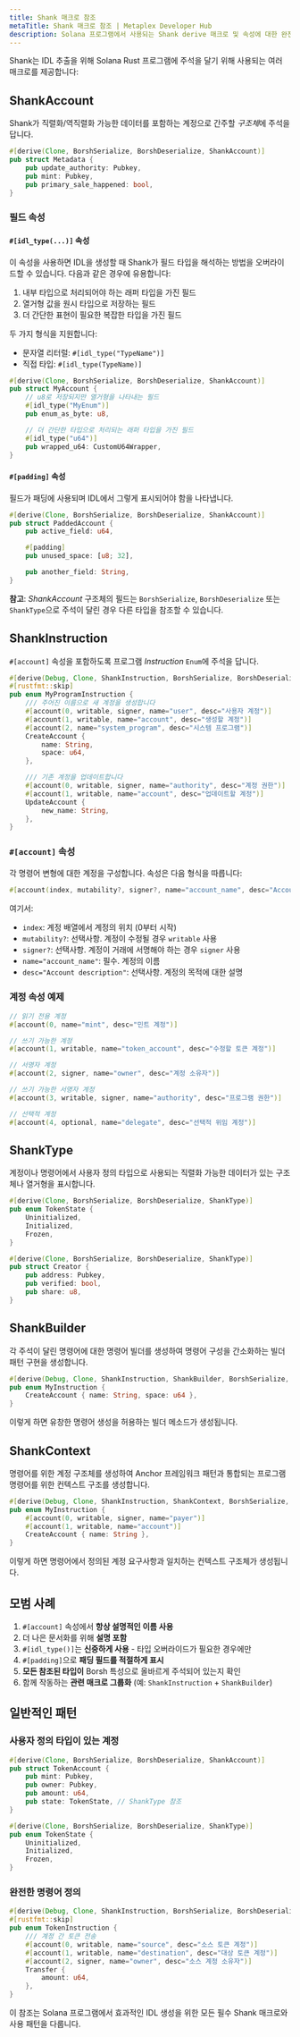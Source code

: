 ```yaml
---
title: Shank 매크로 참조
metaTitle: Shank 매크로 참조 | Metaplex Developer Hub
description: Solana 프로그램에서 사용되는 Shank derive 매크로 및 속성에 대한 완전한 참조
---
```


Shank는 IDL 추출을 위해 Solana Rust 프로그램에 주석을 달기 위해 사용되는 여러 매크로를 제공합니다:

## ShankAccount

Shank가 직렬화/역직렬화 가능한 데이터를 포함하는 계정으로 간주할 *구조체*에 주석을 답니다.

```rust
#[derive(Clone, BorshSerialize, BorshDeserialize, ShankAccount)]
pub struct Metadata {
    pub update_authority: Pubkey,
    pub mint: Pubkey,
    pub primary_sale_happened: bool,
}
```

### 필드 속성

#### `#[idl_type(...)]` 속성

이 속성을 사용하면 IDL을 생성할 때 Shank가 필드 타입을 해석하는 방법을 오버라이드할 수 있습니다. 다음과 같은 경우에 유용합니다:

1. 내부 타입으로 처리되어야 하는 래퍼 타입을 가진 필드
2. 열거형 값을 원시 타입으로 저장하는 필드
3. 더 간단한 표현이 필요한 복잡한 타입을 가진 필드

두 가지 형식을 지원합니다:
- 문자열 리터럴: `#[idl_type("TypeName")]`
- 직접 타입: `#[idl_type(TypeName)]`

```rust
#[derive(Clone, BorshSerialize, BorshDeserialize, ShankAccount)]
pub struct MyAccount {
    // u8로 저장되지만 열거형을 나타내는 필드
    #[idl_type("MyEnum")]
    pub enum_as_byte: u8,

    // 더 간단한 타입으로 처리되는 래퍼 타입을 가진 필드
    #[idl_type("u64")]
    pub wrapped_u64: CustomU64Wrapper,
}
```

#### `#[padding]` 속성

필드가 패딩에 사용되며 IDL에서 그렇게 표시되어야 함을 나타냅니다.

```rust
#[derive(Clone, BorshSerialize, BorshDeserialize, ShankAccount)]
pub struct PaddedAccount {
    pub active_field: u64,

    #[padding]
    pub unused_space: [u8; 32],

    pub another_field: String,
}
```

**참고**: *ShankAccount* 구조체의 필드는 `BorshSerialize`, `BorshDeserialize` 또는 `ShankType`으로 주석이 달린 경우 다른 타입을 참조할 수 있습니다.

## ShankInstruction

`#[account]` 속성을 포함하도록 프로그램 *Instruction* `Enum`에 주석을 답니다.

```rust
#[derive(Debug, Clone, ShankInstruction, BorshSerialize, BorshDeserialize)]
#[rustfmt::skip]
pub enum MyProgramInstruction {
    /// 주어진 이름으로 새 계정을 생성합니다
    #[account(0, writable, signer, name="user", desc="사용자 계정")]
    #[account(1, writable, name="account", desc="생성할 계정")]
    #[account(2, name="system_program", desc="시스템 프로그램")]
    CreateAccount {
        name: String,
        space: u64,
    },

    /// 기존 계정을 업데이트합니다
    #[account(0, writable, signer, name="authority", desc="계정 권한")]
    #[account(1, writable, name="account", desc="업데이트할 계정")]
    UpdateAccount {
        new_name: String,
    },
}
```

### `#[account]` 속성

각 명령어 변형에 대한 계정을 구성합니다. 속성은 다음 형식을 따릅니다:

```rust
#[account(index, mutability?, signer?, name="account_name", desc="Account description")]
```

여기서:
- `index`: 계정 배열에서 계정의 위치 (0부터 시작)
- `mutability?`: 선택사항. 계정이 수정될 경우 `writable` 사용
- `signer?`: 선택사항. 계정이 거래에 서명해야 하는 경우 `signer` 사용
- `name="account_name"`: 필수. 계정의 이름
- `desc="Account description"`: 선택사항. 계정의 목적에 대한 설명

### 계정 속성 예제

```rust
// 읽기 전용 계정
#[account(0, name="mint", desc="민트 계정")]

// 쓰기 가능한 계정
#[account(1, writable, name="token_account", desc="수정할 토큰 계정")]

// 서명자 계정
#[account(2, signer, name="owner", desc="계정 소유자")]

// 쓰기 가능한 서명자 계정
#[account(3, writable, signer, name="authority", desc="프로그램 권한")]

// 선택적 계정
#[account(4, optional, name="delegate", desc="선택적 위임 계정")]
```

## ShankType

계정이나 명령어에서 사용자 정의 타입으로 사용되는 직렬화 가능한 데이터가 있는 구조체나 열거형을 표시합니다.

```rust
#[derive(Clone, BorshSerialize, BorshDeserialize, ShankType)]
pub enum TokenState {
    Uninitialized,
    Initialized,
    Frozen,
}

#[derive(Clone, BorshSerialize, BorshDeserialize, ShankType)]
pub struct Creator {
    pub address: Pubkey,
    pub verified: bool,
    pub share: u8,
}
```

## ShankBuilder

각 주석이 달린 명령어에 대한 명령어 빌더를 생성하여 명령어 구성을 간소화하는 빌더 패턴 구현을 생성합니다.

```rust
#[derive(Debug, Clone, ShankInstruction, ShankBuilder, BorshSerialize, BorshDeserialize)]
pub enum MyInstruction {
    CreateAccount { name: String, space: u64 },
}
```

이렇게 하면 유창한 명령어 생성을 허용하는 빌더 메소드가 생성됩니다.

## ShankContext

명령어를 위한 계정 구조체를 생성하여 Anchor 프레임워크 패턴과 통합되는 프로그램 명령어를 위한 컨텍스트 구조를 생성합니다.

```rust
#[derive(Debug, Clone, ShankInstruction, ShankContext, BorshSerialize, BorshDeserialize)]
pub enum MyInstruction {
    #[account(0, writable, signer, name="payer")]
    #[account(1, writable, name="account")]
    CreateAccount { name: String },
}
```

이렇게 하면 명령어에서 정의된 계정 요구사항과 일치하는 컨텍스트 구조체가 생성됩니다.

## 모범 사례

1. `#[account]` 속성에서 **항상 설명적인 이름 사용**
2. 더 나은 문서화를 위해 **설명 포함**
3. `#[idl_type()]`는 **신중하게 사용** - 타입 오버라이드가 필요한 경우에만
4. `#[padding]`으로 **패딩 필드를 적절하게 표시**
5. **모든 참조된 타입이** Borsh 특성으로 올바르게 주석되어 있는지 확인
6. 함께 작동하는 **관련 매크로 그룹화** (예: `ShankInstruction` + `ShankBuilder`)

## 일반적인 패턴

### 사용자 정의 타입이 있는 계정

```rust
#[derive(Clone, BorshSerialize, BorshDeserialize, ShankAccount)]
pub struct TokenAccount {
    pub mint: Pubkey,
    pub owner: Pubkey,
    pub amount: u64,
    pub state: TokenState, // ShankType 참조
}

#[derive(Clone, BorshSerialize, BorshDeserialize, ShankType)]
pub enum TokenState {
    Uninitialized,
    Initialized,
    Frozen,
}
```

### 완전한 명령어 정의

```rust
#[derive(Debug, Clone, ShankInstruction, BorshSerialize, BorshDeserialize)]
#[rustfmt::skip]
pub enum TokenInstruction {
    /// 계정 간 토큰 전송
    #[account(0, writable, name="source", desc="소스 토큰 계정")]
    #[account(1, writable, name="destination", desc="대상 토큰 계정")]
    #[account(2, signer, name="owner", desc="소스 계정 소유자")]
    Transfer {
        amount: u64,
    },
}
```

이 참조는 Solana 프로그램에서 효과적인 IDL 생성을 위한 모든 필수 Shank 매크로와 사용 패턴을 다룹니다.